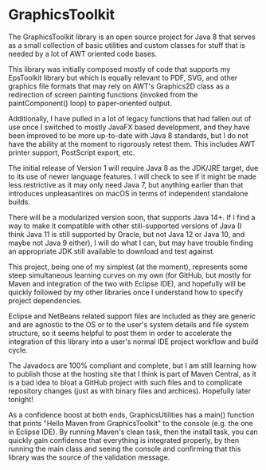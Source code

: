 # GraphicsToolkit
The GraphicsToolkit library is an open source project for Java 8 that serves as a small collection of basic utilities and custom classes for stuff that is needed by a lot of AWT oriented code bases.

This library was initially composed mostly of code that supports my EpsToolkit library but which is equally relevant to PDF, SVG, and other graphics file formats that may rely on AWT's Graphics2D class as a redirection of screen painting functions (invoked from the paintComponent() loop) to paper-oriented output.

Additionally, I have pulled in a lot of legacy functions that had fallen out of use once I switched to mostly JavaFX based development, and they have been improved to be more up-to-date with Java 8 standards, but I do not have the ability at the moment to rigorously retest them. This includes AWT printer support, PostScript export, etc.

The initial release of Version 1 will require Java 8 as the JDK/JRE target, due to its use of newer language features. I will check to see if it might be made less restrictive as it may only need Java 7, but anything earlier than that introduces unpleasantires on macOS in terms of independent standalone builds.

There will be a modularized version soon, that supports Java 14+. If I find a way to make it compatible with other still-supported versions of Java (I think Java 11 is still supported by Oracle, but not Java 12 or Java 10, and maybe not Java 9 either), I will do what I can, but may have trouble finding an appropriate JDK still available to download and test against.

This project, being one of my simplest (at the moment), represents some steep simultaneous learning curves on my own (for GitHub, but mostly for Maven and integration of the two with Eclipse IDE), and hopefully will be quickly followed by my other libraries once I understand how to specify project dependencies.

Eclipse and NetBeans related support files are included as they are generic and are agnostic to the OS or to the user's system details and file system structure, so it seems helpful to post them in order to accelerate the integration of this library into a user's normal IDE project workflow and build cycle.

The Javadocs are 100% compliant and complete, but I am still learning how to publish those at the hosting site that I think is part of Maven Central, as it is a bad idea to bloat a GitHub project with such files and to complicate repository changes (just as with binary files and archices). Hopefully later tonight!

As a confidence boost at both ends, GraphicsUtilities has a main() function that prints "Hello Maven from GraphicsToolkit" to the console (e.g. the one in Eclipse IDE). By running Maven's clean task, then the install task, you can quickly gain confidence that everything is integrated properly, by then running the main class and seeing the console and confirming that this library was the source of the validation message.

